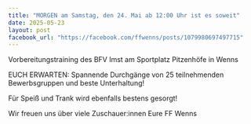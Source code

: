 ```yaml
---
title: "MORGEN am Samstag, den 24. Mai ab 12:00 Uhr ist es soweit"
date: 2025-05-23
layout: post
facebook_url: "https://facebook.com/ffwenns/posts/1079980697497715"
---
```


Vorbereitungstraining des BFV Imst am Sportplatz Pitzenhöfe in Wenns 

EUCH ERWARTEN: Spannende Durchgänge von 25 teilnehmenden Bewerbsgruppen und beste Unterhaltung!

Für Speiß und Trank wird ebenfalls bestens gesorgt!
 

Wir freuen uns über viele Zuschauer:innen 
Eure FF Wenns